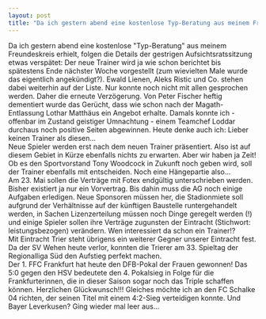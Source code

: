 ```yaml
---
layout: post
title: "Da ich gestern abend eine kostenlose Typ-Beratung aus meinem Freundeskreis erhielt, folgen die Details der gestrigen Aufsichtsratssitzung etwas verspätet: Der neue Trainer wird ja wie schon berichtet bis spätestens Ende nächster Woche vorgestellt (zum wievielten Male wurde das eigentlich angekündigt?)."
---
```


Da ich gestern abend eine kostenlose "Typ-Beratung" aus meinem Freundeskreis erhielt, folgen die Details der gestrigen Aufsichtsratssitzung etwas verspätet: Der neue Trainer wird ja wie schon berichtet bis spätestens Ende nächster Woche vorgestellt (zum wievielten Male wurde das eigentlich angekündigt?). Ewald Lienen, Aleks Ristic und Co. stehen dabei weiterhin auf der Liste. Nur konnte noch nicht mit allen gesprochen werden. Daher die erneute Verzögerung. Von Peter Fischer heftig dementiert wurde das Gerücht, dass wie schon nach der Magath\-Entlassung Lothar Matthäus ein Angebot erhalte. Damals konnte ich - offenbar im Zustand geistiger Umnachtung - einem Teamchef Loddar durchaus noch positive Seiten abgewinnen. Heute denke auch ich: Lieber keinen Trainer als diesen...  
Neue Spieler werden erst nach dem neuen Trainer präsentiert. Also ist auf diesem Gebiet in Kürze ebenfalls nichts zu erwarten. Aber wir haben ja Zeit! Ob es den Sportvorstand Tony Woodcock in Zukunft noch geben wird, soll der Trainer ebenfalls mit entscheiden. Noch eine Hängepartie also...  
Am 23. Mai sollen die Verträge mit Fotex endgültig unterschrieben werden. Bisher existiert ja nur ein Vorvertrag. Bis dahin muss die AG noch einige Aufgaben erledigen. Neue Sponsoren müssen her, die Stadionmiete soll aufgrund der Verhältnisse auf der künftigen Baustelle runtergehandelt werden, in Sachen Lizenzerteilung müssen noch Dinge geregelt werden (!) und einige Spieler sollen ihre Verträge zugunsten der Eintracht (Stichwort: leistungsbezogen) verändern. Wen interessiert da schon ein Trainer!?  
Mit Eintracht Trier steht übrigens ein weiterer Gegner unserer Eintracht fest. Da der SV Wehen heute verlor, konnten die Trierer am 33. Spieltag der Regionalliga Süd den Aufstieg perfekt machen.  
Der 1. FFC Frankfurt hat heute den DFB-Pokal der Frauen gewonnen! Das 5:0 gegen den HSV bedeutete den 4. Pokalsieg in Folge für die Frankfurterinnen, die in dieser Saison sogar noch das Triple schaffen können. Herzlichen Glückwunsch!!! Gleiches möchte ich an den FC Schalke 04 richten, der seinen Titel mit einem 4:2-Sieg verteidigen konnte. Und Bayer Leverkusen? Ging wieder mal leer aus...
